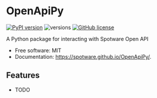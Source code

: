 # OpenApiPy


[![PyPI version](https://badge.fury.io/py/spotware-open-api.svg)](https://badge.fury.io/py/spotware-open-api)
![versions](https://img.shields.io/pypi/pyversions/spotware-open-api.svg)
[![GitHub license](https://img.shields.io/github/license/spotware/OpenApiPy.svg)](https://github.com/spotware/OpenApiPy/blob/main/LICENSE)

A Python package for interacting with Spotware Open API


- Free software: MIT
- Documentation: https://spotware.github.io/OpenApiPy/.


## Features

* TODO
